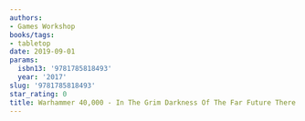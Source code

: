 ```yaml
---
authors:
- Games Workshop
books/tags:
- tabletop
date: 2019-09-01
params:
  isbn13: '9781785818493'
  year: '2017'
slug: '9781785818493'
star_rating: 0
title: Warhammer 40,000 - In The Grim Darkness Of The Far Future There Is Only War
---
```


<!--more-->